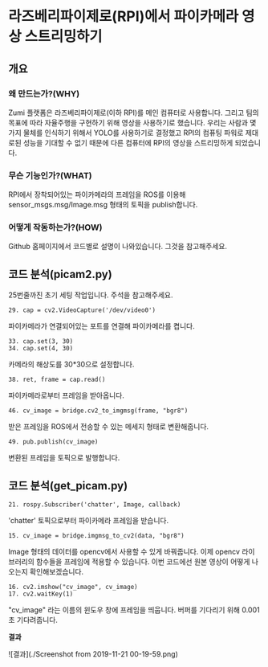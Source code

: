 라즈베리파이제로(RPI)에서 파이카메라 영상 스트리밍하기
==================

## 개요

### 왜 만드는가?(WHY) 

Zumi 플랫폼은 라즈베리파이제로(이하 RPI)를 메인 컴퓨터로 사용합니다. 그리고 팀의 목표에 따라 자율주행을 구현하기 위해 영상을 사용하기로 했습니다. 우리는 사람과 몇 가지 물체를 인식하기 위해서 YOLO를 사용하기로 결정했고 RPI의 컴퓨팅 파워로 제대로된 성능을 기대할 수 없기 때문에 다른 컴퓨터에 RPI의 영상을 스트리밍하게 되었습니다. 

### 무슨 기능인가?(WHAT) 

RPI에서 장착되어있는 파이카메라의 프레임을 ROS를 이용해 sensor_msgs.msg/Image.msg 형태의 토픽을 publish합니다. 

### 어떻게 작동하는가?(HOW) 

Github 홈페이지에서 코드별로 설명이 나와있습니다. 그것을 참고해주세요. 

## 코드 분석(picam2.py)

25번줄까진 초기 세팅 작업입니다. 주석을 참고해주세요.

    29. cap = cv2.VideoCapture('/dev/video0') 

파이카메라가 연결되어있는 포트를 연결해 파이카메라를 켭니다.

    33. cap.set(3, 30)
    34. cap.set(4, 30)

카메라의 해상도를 30*30으로 설정합니다.

    38. ret, frame = cap.read()

파이카메라로부터 프레임을 받아옵니다.

    46. cv_image = bridge.cv2_to_imgmsg(frame, "bgr8")

받은 프레임을 ROS에서 전송할 수 있는 메세지 형태로 변환해줍니다.

    49. pub.publish(cv_image)

변환된 프레임을 토픽으로 발행합니다.

## 코드 분석(get_picam.py)

    21. rospy.Subscriber('chatter', Image, callback)
    
'chatter' 토픽으로부터 파이카메라 프레임을 받습니다.

    15. cv_image = bridge.imgmsg_to_cv2(data, "bgr8")
   
Image 형태의 데이터를 opencv에서 사용할 수 있게 바꿔줍니다.
이제 opencv 라이브러리의 함수들을 프레임에 적용할 수 있습니다.
이번 코드에선 원본 영상이 어떻게 나오는지 확인해보겠습니다.

    16. cv2.imshow("cv_image", cv_image)
    17. cv2.waitKey(1)
    
"cv_image" 라는 이름의 윈도우 창에 프레임을 띄웁니다.
버퍼를 기다리기 위해 0.001초 기다려줍니다.

**결과**

![결과](./Screenshot from 2019-11-21 00-19-59.png)
